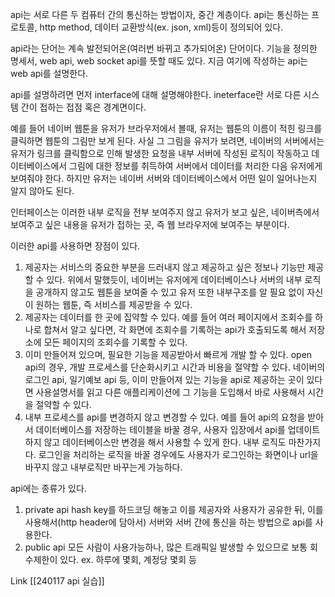 

api는 서로 다른 두 컴퓨터 간의 통신하는 방법이자, 중간 계층이다.
api는 통신하는 프로토콜, http method, 데이터 교환방식(ex. json, xml)등이 정의되어 있다.

api라는 단어는 계속 발전되어온(여러번 바뀌고 추가되어온) 단어이다.
기능을 정의한 명세서, web api, web socket api를 뜻할 때도 있다.
지금 여기에 작성하는 api는 web api를 설명한다.

api를 설명하려면 먼저 interface에 대해 설명해야한다. ineterface란 서로 다른 시스템 간이 접하는 접점 혹은 경계면이다.

예를 들어 네이버 웹툰을 유저가 브라우저에서 볼때, 유저는 웹툰의 이름이 적힌 링크를 클릭하면 웹툰의 그림만 보게 된다. 사실 그 그림을 유저가 보려면, 네이버의 서버에서는 유저가 링크를 클릭함으로 인해 발생한 요청을 내부 서버에 작성된 로직이 작동하고 데이터베이스에서 그림에 대한 정보를 취득하여 서버에서 데이터를 처리한 다음 유저에게 보여줘야 한다. 하지만 유저는 네이버 서버와 데이터베이스에서 어떤 일이 일어나는지 알지 않아도 된다.

인터페이스는 이러한 내부 로직을 전부 보여주지 않고 유저가 보고 싶은, 네이버측에서 보여주고 싶은 내용을 유저가 접하는 곳, 즉 웹 브라우저에 보여주는 부분이다.

이러한 api를 사용하면 장점이 있다.
1. 제공자는 서비스의 중요한 부분을 드러내지 않고 제공하고 싶은 정보나 기능만 제공할 수 있다.
   위에서 말했듯이, 네이버는 유저에게 데이터베이스나 서버의 내부 로직을 공개하지 않고도 웹툰을 보여줄 수 있고
   유저 또한 내부구조를 알 필요 없이 자신이 원하는 웹툰, 즉 서비스를 제공받을 수 있다. 
2. 제공자는 데이터를 한 곳에 집약할 수 있다.
   예를 들어 여러 페이지에서 조회수를 하나로 합쳐서 알고 싶다면, 각 화면에 조회수를 기록하는 api가 호출되도록 해서 저장소에 모든 페이지의 조회수를 기록할 수 있다.
3. 이미 만들어져 있으며, 필요한 기능을 제공받아서 빠르게 개발 할 수 있다. open api의 경우, 개발 프로세스를 단순화시키고 시간과 비용을 절약할 수 있다.
   네이버의 로그인 api, 일기예보 api 등, 이미 만들어져 있는 기능을 api로 제공하는 곳이 있다면
   사용설명서를 읽고 다른 애플리케이션에 그 기능을 도입해서 바로 사용해서 시간을 절약할 수 있다.
4. 내부 프로세스를 api를 변경하지 않고 변경할 수 있다.
   예를 들어 api의 요청을 받아서 데이터베이스를 저장하는 테이블을 바꿀 경우, 사용자 입장에서 api를 업데이트하지 않고 데이터베이스만 변경을 해서 사용할 수 있게 한다.
   내부 로직도 마찬가지다. 로그인을 처리하는 로직을 바꿀 경우에도 사용자가 로그인하는 화면이나 url을 바꾸지 않고
   내부로직만 바꾸는게 가능하다.

api에는 종류가 있다.
1. private api
   hash key를 하드코딩 해놓고 이를 제공자와 사용자가 공유한 뒤, 이를 사용해서(http header에 담아서) 서버와 서버 간에 통신을 하는 방법으로 api를 사용한다.
2. public api
   모든 사람이 사용가능하나, 많은 트래픽일 발생할 수 있으므로 보통 회수제한이 있다. ex. 하루에 몇회, 계정당 몇회 등

Link
[[240117 api 실습]]